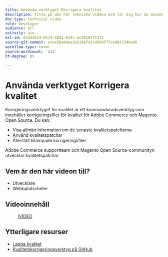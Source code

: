 ```yaml
---
title: Använda verktyget Korrigera kvalitet
description: Titta på den här tekniska videon och lär dig hur du använder kvalitetslappningsverktyget för Adobe Commerce och Magento Open Source.
doc-type: technical video
role: Developer
audience: all
activity: use
exl-id: d3d42654-8574-48d1-814c-ec46107f1371
source-git-commit: acee5ba84ea32e14a743cd269f77ced821548ad6
workflow-type: tm+mt
source-wordcount: '111'
ht-degree: 0%

---
```


# Använda verktyget Korrigera kvalitet

Korrigeringsverktyget för kvalitet är ett kommandoradsverktyg som innehåller korrigeringsfiler för kvalitet för Adobe Commerce och Magento Open Source. Du kan:

- Visa allmän information om de senaste kvalitetspatcharna
- Använd kvalitetspatchar
- Återställ tillämpade korrigeringsfiler

Adobe Commerce supportteam och Magento Open Source-communityn utvecklar kvalitetspatchar.

## Vem är den här videon till?

- Utvecklare
- Webbplatschefer

## Videoinnehåll

>[!VIDEO](https://video.tv.adobe.com/v/344000?quality=12&learn=on)

## Ytterligare resurser

- [Lappa kvalitet](https://devdocs.magento.com/quality-patches/tool.html)
- [Kvalitetskorrigeringsverktyg på GitHub](https://github.com/magento/quality-patches)
